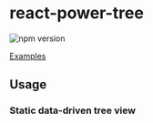 # react-power-tree

![npm version](https://img.shields.io/npm/v/react-power-tree/latest.svg?registry_uri=https%3A%2F%2Fregistry.npmjs.com)

[Examples](https://naitianliu.github.io/react-power-tree/)

## Usage

### Static data-driven tree view

```javascript

```

```jsx harmony

```
